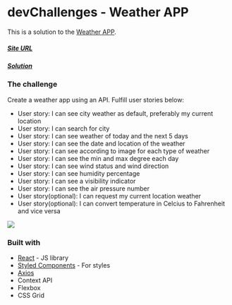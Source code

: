 # devChallenges - Weather APP

This is a solution to the [Weather APP](https://devchallenges.io/challenges/mM1UIenRhK808W8qmLWv).

##### [Site URL](https://weather-app-pi-mauve.vercel.app/) 
##### [Solution](https://devchallenges.io/solutions/shhgkdePIOBE3Q5rsaOF)

### The challenge

Create a weather app using an API. Fulfill user stories below:

- User story: I can see city weather as default, preferably my current location
- User story: I can search for city
- User story: I can see weather of today and the next 5 days
- User story: I can see the date and location of the weather
- User story: I can see according to image for each type of weather
- User story: I can see the min and max degree each day
- User story: I can see wind status and wind direction
- User story: I can see humidity percentage
- User story: I can see a visibility indicator
- User story: I can see the air pressure number
- User story(optional): I can request my current location weather
- User story(optional): I can convert temperature in Celcius to Fahrenheit and vice versa

![](https://i.imgur.com/NnwJDKy.png)

### Built with
- [React](https://reactjs.org/) - JS library
- [Styled Components](https://styled-components.com/) - For styles
- [Axios](https://github.com/axios/axios)
- Context API
- Flexbox
- CSS Grid
